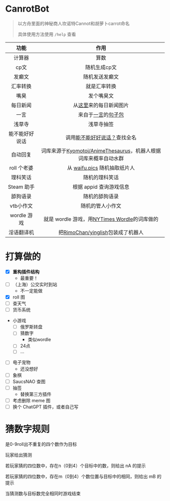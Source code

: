 # CanrotBot

> 以方舟里面的神秘商人坎诺特Cannot和胡萝卜carrot命名
>
> 具体使用方法使用 `/help` 查看

| 功能 | 作用 |
| :-: | :-: |
| 计算器 | 算数 |
| cp文 | 随机生成cp文 |
| 发癫文 | 随机发送发癫文 |
| 汇率转换 | 就是汇率转换 |
| 嘴臭 | 发个嘴臭文 |
| 每日新闻 | 从[这里](https://api.03c3.cn/zb/)来的每日新闻图片 |
| 一言 | 来自于[一言](https://hitokoto.cn/)的[句子包](https://github.com/hitokoto-osc/sentences-bundle) |
| 浅草寺 | 浅草寺抽签 |
| 能不能好好说话 | 调用[能不能好好说话？](https://lab.magiconch.com/nbnhhsh/)查找全名 |
| 自动回复 | 词库来源于[Kyomotoi/AnimeThesaurus](https://github.com/Kyomotoi/AnimeThesaurus)，机器人根据词库来概率自动水群 |
| roll 个老婆 | 从 [waifu.pics](https://waifu.pics/) 随机抽取纸片人 |
| 理科笑话 | 随机的理科笑话 |
| Steam 助手 | 根据 appid 查询游戏信息 |
| 舔狗语录 | 随机的舔狗语录 |
| vtb小作文 | 随机的管人小作文 |
| wordle 游戏 | 就是 wordle 游戏，用[NYTimes Wordle](https://www.nytimes.com/games/wordle/index.html)的词库做的 |
| 淫语翻译机 | 把[RimoChan/yinglish](https://github.com/RimoChan/yinglish)包装成了机器人 |

# 打算做的

- [x] **重构插件结构**
  - 最重要！
- [ ] （上海）公交实时到站
  - 不一定能做
- [x] roll 图
- [ ] 查天气
- [ ] 货币系统
- 小游戏
  - [ ] 俄罗斯转盘
  - [ ] 猜数字
    - 类似wordle
  - [ ] 24点
  - [ ] ...
- [ ] 电子宠物
  - 还没想好
- [ ] 象棋
- [ ] SaucsNAO 查图
- [ ] 抽签
  - 替换第三方插件
- [ ] 考虑删除 meme 图
- [ ] 换个 ChatGPT 插件，或者自己写

# 猜数字规则

是0-9roll出不重复的四个数作为目标

玩家给出猜测

若玩家猜的四位数中，存在n（0到4）个目标中的数，则给出 nA 的提示

若玩家猜的四位数中，存在m（0到4）个数位置与目标中的相同，则给出 mB 的提示

当猜测数与目标数完全相同时游戏结束
